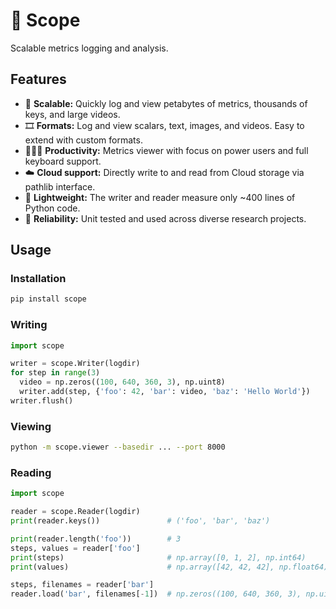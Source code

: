 # 🔬 Scope

Scalable metrics logging and analysis.

## Features

- 🚀 **Scalable:** Quickly log and view petabytes of metrics, thousands of keys, and large videos.
- 🎞️ **Formats:** Log and view scalars, text, images, and videos. Easy to extend with custom formats.
- 🧑🏻‍🔬 **Productivity:** Metrics viewer with focus on power users and full keyboard support.
- ☁️ **Cloud support:** Directly write to and read from Cloud storage via pathlib interface.
- 🍃 **Lightweight:** The writer and reader measure only ~400 lines of Python code.
- 🧱 **Reliability:** Unit tested and used across diverse research projects.

## Usage

### Installation

```sh
pip install scope
```

### Writing

```python
import scope

writer = scope.Writer(logdir)
for step in range(3)
  video = np.zeros((100, 640, 360, 3), np.uint8)
  writer.add(step, {'foo': 42, 'bar': video, 'baz': 'Hello World'})
writer.flush()
```

### Viewing

```sh
python -m scope.viewer --basedir ... --port 8000
```

### Reading

```python
import scope

reader = scope.Reader(logdir)
print(reader.keys())               # ('foo', 'bar', 'baz')

print(reader.length('foo'))        # 3
steps, values = reader['foo']
print(steps)                       # np.array([0, 1, 2], np.int64)
print(values)                      # np.array([42, 42, 42], np.float64)

steps, filenames = reader['bar']
reader.load('bar', filenames[-1])  # np.zeros((100, 640, 360, 3), np.uint8)
```
